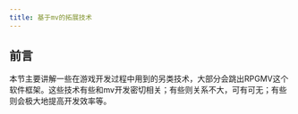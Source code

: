 ```yaml
---
title: 基于mv的拓展技术
---
```


## 前言
本节主要讲解一些在游戏开发过程中用到的另类技术，大部分会跳出RPGMV这个软件框架。这些技术有些和mv开发密切相关；有些则关系不大，可有可无；有些则会极大地提高开发效率等。
